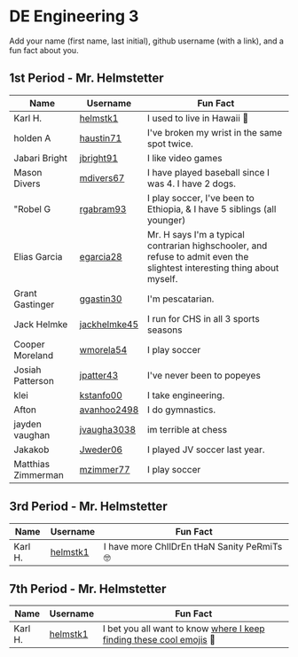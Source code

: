 # DE Engineering 3

Add your name (first name, last initial), github username (with a link), and a fun fact about you.

## 1st Period - Mr. Helmstetter
Name | Username | Fun Fact
--- | --- | ---
Karl H. | [helmstk1](https://github.com/helmstk1) | I used to live in Hawaii :palm_tree:
holden A| [haustin71](https://github.com/haustin71?tab=repositories) | I've broken my wrist in the same spot twice.
Jabari Bright | [jbright91](https://github.com/jbright91/CircuitPython) | I like video games
Mason Divers | [mdivers67](https://github.com/MasonD552) | I have played baseball since I was 4. I have 2 dogs.
"Robel G | [rgabram93](https://github.com/rgabramedhin93?tab=repositories) | I play soccer, I've been to Ethiopia, & I have 5 siblings (all younger)
Elias Garcia | [egarcia28](https://github.com/egarcia28/CircuitPython) | Mr. H says I'm a typical contrarian highschooler, and refuse to admit even the slightest interesting thing about myself.
Grant Gastinger | [ggastin30](https://github.com/ggastin30/CPython) | I'm pescatarian.
Jack Helmke | [jackhelmke45](https://github.com/jhelmke45/CircuitPython) | I run for CHS in all 3 sports seasons
Cooper Moreland | [wmorela54](https://github.com/Cooper-Moreland/CircuitPython.git) | I play soccer
Josiah Patterson | [jpatter43](https://github.com/jpatter43?tab=repositories) | I've never been to popeyes
klei  | [kstanfo00](https://github.com/kstanfo00?tab=repositories) | I take engineering.
Afton | [avanhoo2498](https://github.com/Avanhoo?tab=repositories) | I do gymnastics.
jayden vaughan | [jvaugha3038](https://github.com/jvaugha3038?tab=repositories) | im terrible at chess
Jakakob | [Jweder06](https://github.com/Jweder06/circuitpython-) | I played JV soccer last year.
Matthias Zimmerman | [mzimmer77](https://github.com/mzimmer77?tab=repositories) | I play soccer

## 3rd Period - Mr. Helmstetter
Name | Username | Fun Fact
--- | --- | ---
Karl H. | [helmstk1](https://github.com/helmstk1) | I have more ChIlDrEn tHaN Sanity PeRmiTs :nerd_face:

## 7th Period - Mr. Helmstetter
Name | Username | Fun Fact
--- | --- | ---
Karl H. | [helmstk1](https://github.com/helmstk1) | I bet you all want to know [where I keep finding these cool emojis](https://github.com/ikatyang/emoji-cheat-sheet) :mechanical_arm:

